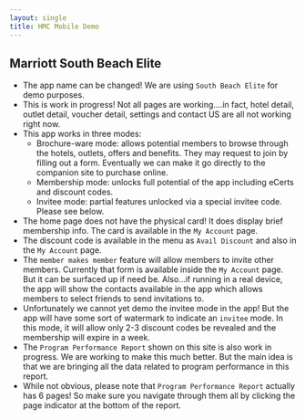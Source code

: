 ```yaml
---
layout: single
title: HMC Mobile Demo
---
```


## Marriott South Beach Elite

- The app name can be changed! We are using `South Beach Elite` for demo purposes. 
- This is work in progress! Not all pages are working....in fact, hotel detail, outlet detail, voucher detail, settings and contact US are all not working right now.
- This app works in three modes:
	- Brochure-ware mode: allows potential members to browse through the hotels, outlets, offers and benefits. They may request to join by filling out a form. Eventually we can make it go directly to the companion site to purchase online.
	- Membership mode: unlocks full potential of the app including eCerts and discount codes.
	- Invitee mode: partial features unlocked via a special invitee code. Please see below. 
- The home page does not have the physical card! It does display brief membership info. The card is available in the `My Account` page. 
- The discount code is available in the menu as `Avail Discount` and also in the `My Account` page. 
- The `member makes member` feature will allow members to invite other members. Currently that form is available inside the `My Account` page. But it can be surfaced up if need be. Also...if running in a real device, the app will show the contacts available in the app which allows members to select friends to send invitations to.
- Unfortunately we cannot yet demo the invitee mode in the app! But the app will have some sort of watermark to indicate an `invitee` mode. In this mode, it will allow only 2-3 discount codes be revealed and the membership will expire in a week. 
- The `Program Performance Report` shown on this site is also work in progress. We are working to make this much better. But the main idea is that we are bringing all the data related to program performance in this report.
- While not obvious, please note that `Program Performance Report` actually has 6 pages! So make sure you navigate through them all by clicking the page indicator at the bottom of the report. 

